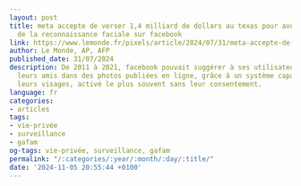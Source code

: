 ```yaml
---
layout: post
title: meta accepte de verser 1,4 milliard de dollars au texas pour avoir utilisé
  de la reconnaissance faciale sur facebook
link: https://www.lemonde.fr/pixels/article/2024/07/31/meta-accepte-de-verser-1-4-milliard-de-dollars-au-texas-pour-avoir-utilise-de-la-reconnaissance-faciale-sur-facebook_6262841_4408996.html
author: Le Monde, AP, AFP
published_date: 31/07/2024
description: De 2011 à 2021, facebook pouvait suggérer à ses utilisateurs d’identifier
  leurs amis dans des photos publiées en ligne, grâce à un système capable de reconnaître
  leurs visages, activé le plus souvent sans leur consentement.
language: fr
categories:
- articles
tags:
- vie-privée
- surveillance
- gafam
og-tags: vie-privée, surveillance, gafam
permalink: "/:categories/:year/:month/:day/:title/"
date: '2024-11-05 20:55:44 +0100'
---
```

